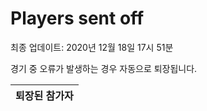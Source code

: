 # Players sent off
최종 업데이트: 2020년 12월 18일 17시 51분


경기 중 오류가 발생하는 경우 자동으로 퇴장됩니다.


| 퇴장된 참가자 |
|:---:|